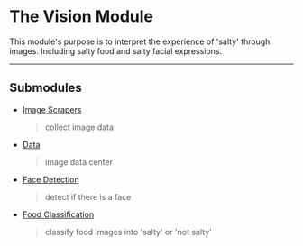 # The Vision Module

This module's purpose is to interpret the experience of 'salty' through images. Including salty food and salty facial expressions.

---

## Submodules
- [Image Scrapers]()
  > collect image data

- [Data]()
  > image data center

- [Face Detection]()
  > detect if there is a face

- [Food Classification]()
  > classify food images into 'salty' or 'not salty'
